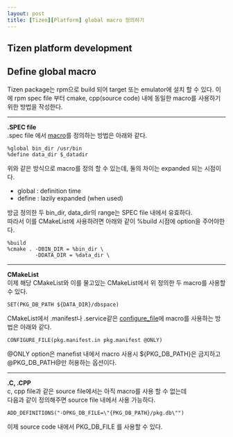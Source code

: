 ```yaml
---
layout: post
title: [Tizen][Platform] global macro 정의하기
---
```

## Tizen platform development  
## Define global macro  

Tizen package는 rpm으로 build 되어 target 또는 emulator에 설치 할 수 있다.
이에 rpm spec file 부터 cmake, cpp(source code) 내에 동일한 macro를 사용하기
위한 방법을 작성한다.  

---
**.SPEC file**  
.spec file 에서 [macro]를 정의하는 방법은 아래와 같다.  

    %global bin_dir /usr/bin  
    %define data_dir $_datadir   

위와 같은 방식으로 macro를 정의 할 수 있는데, 둘의 차이는 expanded 되는 시점이다.  
 - global : definition time  
 - define : lazily expanded (when used)  


방금 정의한 두 bin_dir, data_dir의 range는 SPEC file 내에서 유효하다.  
따라서 이를 CMakeList에 사용하려면 아래와 같이 %build 시점에 option을 주어야한다.  

    %build  
    %cmake . -DBIN_DIR = %bin_dir \  
             -DDATA_DIR = %data_dir \  
---
**CMakeList**  
이제 해당 CMakeList와 이를 물고있는 CMakeList에서 위 정의한 두 macro를 사용할 수 있다.  

    SET(PKG_DB_PATH ${DATA_DIR}/dbspace)

CMakeList에서 .manifest나 .service같은 [configure_file]에 macro를 사용하는 방법은 아래와 같다.  

    CONFIGURE_FILE(pkg.manifest.in pkg.manifest @ONLY)

@ONLY option은 manefist 내에서 macro 사용시 ${PKG_DB_PATH}은 금지하고 @PKG_DB_PATH@만 허용하는 옵션이다.

---
**.C, .CPP**  
c, cpp file과 같은 source file에서는 아직 macro를 사용 할 수 없는데  
다음과 같이 정의해주면 source file 내에서 사용 가능하다.  

    ADD_DEFINITIONS("-DPKG_DB_FILE=\"{PKG_DB_PATH}/pkg.db\"")  

이제 source code 내에서 PKG_DB_FILE 를 사용할 수 있다.  

[macro]: http://www.rpm.org/wiki/PackagerDocs/Macros
[configure_file]: https://cmake.org/cmake/help/v3.0/command/configure_file.html
